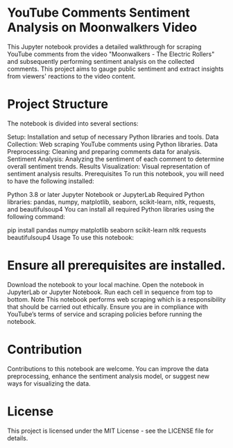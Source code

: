 
# YouTube Comments Sentiment Analysis on Moonwalkers Video
This Jupyter notebook provides a detailed walkthrough for scraping YouTube comments from the video "Moonwalkers - The Electric Rollers" and subsequently performing sentiment analysis on the collected comments. This project aims to gauge public sentiment and extract insights from viewers' reactions to the video content.

# Project Structure
The notebook is divided into several sections:

Setup: Installation and setup of necessary Python libraries and tools.
Data Collection: Web scraping YouTube comments using Python libraries.
Data Preprocessing: Cleaning and preparing comments data for analysis.
Sentiment Analysis: Analyzing the sentiment of each comment to determine overall sentiment trends.
Results Visualization: Visual representation of sentiment analysis results.
Prerequisites
To run this notebook, you will need to have the following installed:

Python 3.8 or later
Jupyter Notebook or JupyterLab
Required Python libraries: pandas, numpy, matplotlib, seaborn, scikit-learn, nltk, requests, and beautifulsoup4
You can install all required Python libraries using the following command:


pip install pandas numpy matplotlib seaborn scikit-learn nltk requests beautifulsoup4
Usage
To use this notebook:

# Ensure all prerequisites are installed.
Download the notebook to your local machine.
Open the notebook in JupyterLab or Jupyter Notebook.
Run each cell in sequence from top to bottom.
Note
This notebook performs web scraping which is a responsibility that should be carried out ethically. Ensure you are in compliance with YouTube’s terms of service and scraping policies before running the notebook.

# Contribution
Contributions to this notebook are welcome. You can improve the data preprocessing, enhance the sentiment analysis model, or suggest new ways for visualizing the data.

# License
This project is licensed under the MIT License - see the LICENSE file for details.